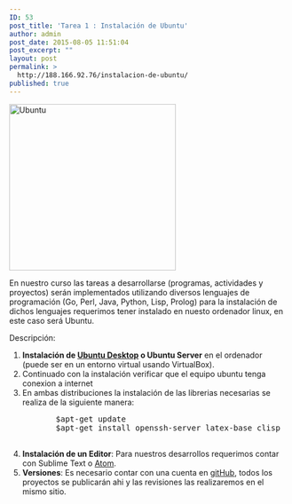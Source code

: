 ```yaml
---
ID: 53
post_title: 'Tarea 1 : Instalación de Ubuntu'
author: admin
post_date: 2015-08-05 11:51:04
post_excerpt: ""
layout: post
permalink: >
  http://188.166.92.76/instalacion-de-ubuntu/
published: true
---
```

<a href="http://188.166.92.76/wp-content/uploads/2015/08/Ubuntu.jpg"><img class=" size-medium wp-image-56 aligncenter" src="http://188.166.92.76/wp-content/uploads/2015/08/Ubuntu-300x300.jpg" alt="Ubuntu" width="300" height="300" /></a>

En nuestro curso las tareas a desarrollarse (programas, actividades y proyectos) serán implementados utilizando diversos lenguajes de programación (Go, Perl, Java, Python, Lisp, Prolog) para la instalación de dichos lenguajes requerimos tener instalado en nuesto ordenador linux, en este caso será Ubuntu.

Descripción:
<ol>
	<li><strong>Instalación de <a href="http://ubuntu.com">Ubuntu Desktop</a> o Ubuntu Server</strong> en el ordenador (puede ser en un entorno virtual usando VirtualBox).</li>
	<li>Continuado con la instalación verificar que el equipo ubuntu tenga conexion a internet</li>
	<li>En ambas distribuciones la instalación de las librerias necesarias se realiza de la siguiente manera:
<pre style="padding-left: 60px;">$apt-get update
$apt-get install openssh-server latex-base clisp

</pre>
</li>
	<li><strong>Instalación de un Editor</strong>: Para nuestros desarrollos requerimos contar con Sublime Text o <a href="http://www.atom.io">Atom</a>.</li>
	<li><strong>Versiones</strong>: Es necesario contar con una cuenta en <a href="https://github.com">gitHub</a>, todos los proyectos se publicarán ahi y las revisiones las realizaremos en el mismo sitio.</li>
</ol>